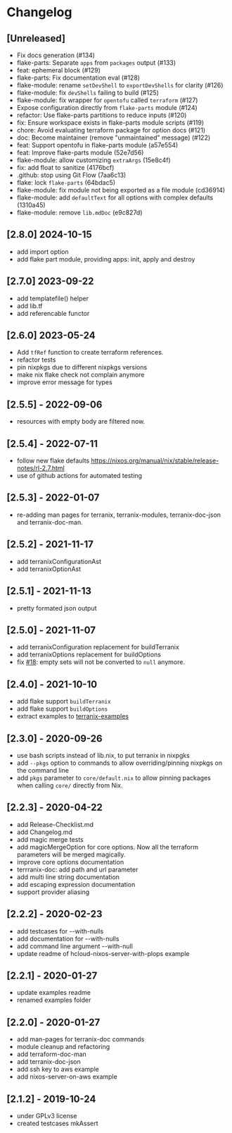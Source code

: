 # Changelog

## [Unreleased]

- Fix docs generation (#134)
- flake-parts: Separate `apps` from `packages` output (#133)
- feat: ephemeral block (#129)
- flake-parts: Fix documentation eval (#128)
- flake-module: rename `setDevShell` to `exportDevShells` for clarity (#126)
- flake-module: fix `devShells` failing to build (#125)
- flake-module: fix wrapper for `opentofu` called `terraform` (#127)
- Expose configuration directly from `flake-parts` module (#124)
- refactor: Use flake-parts partitions to reduce inputs (#120)
- fix: Ensure workspace exists in flake-parts module scripts (#119)
- chore: Avoid evaluating terraform package for option docs (#121)
- doc: Become maintainer (remove "unmaintained" message) (#122)
- feat: Support opentofu in flake-parts module (a57e554)
- feat: Improve flake-parts module (52e7d56)
- flake-module: allow customizing `extraArgs` (15e8c4f)
- fix: add float to sanitize (4176bcf)
- .github: stop using Git Flow (7aa6c13)
- flake: lock `flake-parts` (64bdac5)
- flake-module: fix module not being exported as a file module (cd36914)
- flake-module: add `defaultText` for all options with complex defaults (1310a45)
- flake-module: remove `lib.mdDoc` (e9c827d)

## [2.8.0] 2024-10-15

- add import option
- add flake part module, providing apps: init, apply and destroy

## [2.7.0] 2023-09-22

- add templatefile() helper
- add lib.tf
- add referencable functor

## [2.6.0] 2023-05-24

- Add `tfRef` function to create terraform references.
- refactor tests
- pin nixpkgs due to different nixpkgs versions
- make nix flake check not complain anymore
- improve error message for types

## [2.5.5] - 2022-09-06

- resources with empty body are filtered now.

## [2.5.4] - 2022-07-11

- follow new flake defaults https://nixos.org/manual/nix/stable/release-notes/rl-2.7.html
- use of github actions for automated testing

## [2.5.3] - 2022-01-07

- re-adding man pages for terranix, terranix-modules, terranix-doc-json and terranix-doc-man.

## [2.5.2] - 2021-11-17

- add terranixConfigurationAst
- add terranixOptionAst

## [2.5.1] - 2021-11-13

- pretty formated json output

## [2.5.0] - 2021-11-07

- add terranixConfiguration replacement for buildTerranix
- add terranixOptions replacement for buildOptions
- fix [#18](https://github.com/terranix/terranix/issues/18): empty sets will not be converted to `null` anymore.

## [2.4.0] - 2021-10-10

- add flake support `buildTerranix`
- add flake support `buildOptions`
- extract examples to [terranix-examples](https://github.com/terranix/terranix-examples)

## [2.3.0] - 2020-09-26

- use bash scripts instead of lib.nix, to put terranix in nixpgks
- add `--pkgs` option to commands to allow overriding/pinning nixpkgs on the command line
- add `pkgs` parameter to `core/default.nix` to allow pinning packages when calling `core/` directly from Nix.

## [2.2.3] - 2020-04-22

- add Release-Checklist.md
- add Changelog.md
- add magic merge tests
- add magicMergeOption for core options. Now all the terraform parameters will be merged magically.
- improve core options documentation
- terrranix-doc: add path and url parameter
- add multi line string documentation
- add escaping expression documentation
- support provider aliasing

## [2.2.2] - 2020-02-23

- add testcases for --with-nulls
- add documentation for --with-nulls
- add command line argument --with-null
- update readme of hcloud-nixos-server-with-plops example

## [2.2.1] - 2020-01-27

- update examples readme
- renamed examples folder
        
## [2.2.0] - 2020-01-27

- add man-pages for terranix-doc commands
- module cleanup and refactoring
- add terraform-doc-man
- add terranix-doc-json
- add ssh key to aws example
- add nixos-server-on-aws example

## [2.1.2] - 2019-10-24

- under GPLv3 license 
- created testcases mkAssert 

